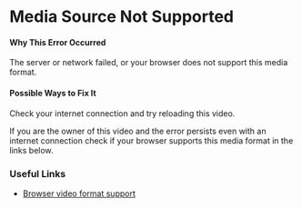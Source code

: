 # Media Source Not Supported

#### Why This Error Occurred

The server or network failed, or your browser does not support this media format.

#### Possible Ways to Fix It

Check your internet connection and try reloading this video.

If you are the owner of this video and the error persists even with an internet
connection check if your browser supports this media format in the links below.

### Useful Links

- [Browser video format support](https://caniuse.com/?search=video%20format)
